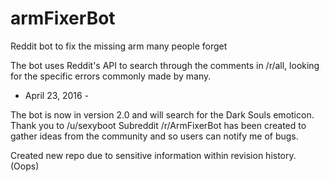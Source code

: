 # armFixerBot
Reddit bot to fix the missing arm many people forget

The bot uses Reddit's API to search through the comments in /r/all, looking for the specific errors commonly made by many.

- April 23, 2016 -

The bot is now in version 2.0 and will search for the Dark Souls emoticon. Thank you to /u/sexyboot
Subreddit /r/ArmFixerBot has been created to gather ideas from the community and so users can notify me of bugs.

Created new repo due to sensitive information within revision history. (Oops)
